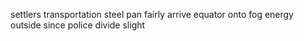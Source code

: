 settlers transportation steel pan fairly arrive equator onto fog energy outside since police divide slight